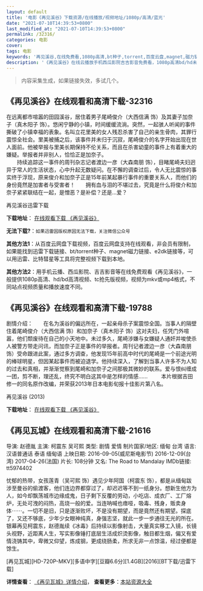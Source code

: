 ```yaml
---
layout: default
title: '电影《再见溪谷》下载资源/在线播放/视频地址/1080p/高清/蓝光'
date: "2021-07-10T14:39:53+0800"
last_modified_at: "2021-07-10T14:39:53+0800"
permalink: /32316/
categories: 电影
cover:
tags: 电影
keywords: '再见溪谷,在线免费看,1080p高清,bt种子,torrent,百度云盘,magnet,磁力链,迅雷下载资源'
description: '《再见溪谷》在线云播放手机西瓜影院吉吉影音免费看，1080p高清bd/hd未删减完整版和tc抢先枪版，mkv/mp4格式，附带bt/torrent种子、magnet/磁力链、百度云盘、网盘资源迅雷下载链接'
---
```


>内容采集生成，如果链接失效，多试几个。


## 《再见溪谷》在线观看和高清下载-32316

在远离都市喧嚣的田园溪谷，居住着男子尾崎俊介（大西信满 饰）及其妻子加奈子（真木阳子 饰）。悠闲宁静的小镇，时间缓缓流淌。突然，一起骇人听闻的事件撕破了小镇幸福的表象。名叫立花里美的女人残忍杀害了自己的亲生骨肉，其罪行震惊全社会。里美被捕之后，该事件并未归于沉寂，尾崎俊介的名字开始出现在世人面前。他被举报与里美长期保持不伦关系，而且在杀害幼童的事件上有着重大的嫌疑。举报者并非别人，恰恰正是加奈子。<br />　　持续追踪这一事件的周刊杂志记者渡边一彦（大森南朋 饰），目睹尾崎夫妇迥异于常人的生活状态，心中升起无数疑问。在不懈的调查过后，令人无比震惊的事实终于浮现，原来俊介和加奈子正是15年前某起暴行事件的重要关系人，而他们的身份竟然是加害者与受害者！　　拥有血与泪的不堪过去，究竟是什么将俊介和加奈子紧紧联结在一起，是憎恶？是补偿？还是…爱？


再见溪谷迅雷下载

**下载地址**： [在线观看下载 《再见溪谷》](https://www.993dy.com//vod-detail-id-16387.html) 


**无法下载?**：`如果迅雷因版权原因无法下载，关注微信公众号 `

**其他方法1**：从百度云网盘下载视频，百度云网盘支持在线观看，非会员有限制，如果能找到迅雷下载链接、bt/torrent种子、magnet磁力链接、e2dk链接等，可以用迅雷、比特彗星等工具将完整视频下载到本地。

**其他方法2**：用手机云播、西瓜影院、吉吉影音等在线免费观看《再见溪谷》，一般提供1080p高清、hd/bd高清视频、tc抢先版视频，视频为mkv或mp4格式，不同站点视频质量和播放速度不同。


## 《再见溪谷》在线观看和高清下载-19788

剧情介绍：　　在名为溪谷的偏远所在，一起亲母杀子案震惊全国。当事人的隔壁住着尾崎俊介（大西信满 饰）和加奈子（真木阳子 饰）这对夫妇，任凭门外喧嚣，他们颓废待在自己的小天地中。未过多久，尾崎涉嫌与女嫌疑人通奸并唆使杀人被警方带走问讯，而加奈子正是事件的举报者。周刊记者渡边一彦（大森南朋 饰）受命跟进此案，通过多方调查，他发现15年前高中时代的尾崎是一个前途光明的棒球明星，但因某起事件而被迫退学。他持续深入，了解到当事人许多不为人知的过去和真相，并渐渐觉察到尾崎和加奈子之间那极其微妙的联系。爱与恨纠缠成一团，剪不断，理还乱，终究不明白这其中是怎样的情感……  　　本片根据吉田修一的同名原作改编，并荣获2013年日本电影旬报十佳影片第八名。


再见溪谷 (2013)

**下载地址**： [在线观看下载 《再见溪谷》](https://www.btbtdy.me/btdy/dy2158.html) 


## 《再见瓦城》在线观看和高清下载-21616

导演: 赵德胤 主演: 柯震东 吴可熙 类型: 剧情 爱情 制片国家/地区: 缅甸 台湾 语言: 汉语普通话 泰语 缅甸语 上映日期: 2016-09-05(威尼斯电影节) 2016-12-09(台湾) 2017-04-26(法国) 片长: 108分钟 又名: The Road to Mandalay IMDb链接: tt5974402

忧郁的热带，女孩莲青（吴可熙 饰）遇见少年阿国（柯震东 饰），都是从缅甸跋涉至曼谷的偷渡客，他们连边界都穿过了，却迟迟等不到一纸身分。想新生他方为人，如今却飘荡城市边缘成鬼，日子剩下反覆的劳动，小吃店、成衣厂、工厂熔炉，无处可洩的闷热，高烧一般的爱。当连呐喊也瘖哑，吸毒、残身，贩卖身体⋯⋯。一切不是旧，只是逐渐败坏，不是没有期望，而是竟然还有期望。探底了，又还不够底，少年少女眼神纯真，身强志坚，就此一步一步通往无光的所在。 银幕再见柯震东，赵德胤续《冰毒》后持续以影像射击，大量真实移工入镜，长镜头视野，近距离人生，写实影像锤打底层生活成炽烫影像，触目都生烟，偏又有爱情浇铸其中，卑微又仰望，炼成钢，更成绕肠柔，所求无非一点馀温，经过便都是馀生。


[再见瓦城][HD-720P-MKV][多语中字][豆瓣6.6分][1.4GB][2016][BT下载/迅雷下载]

**详情查看**： [《再见瓦城》详情介绍](/movie/21616/)， **查看更多**：[本站资源大全](/movie/t/all/)

